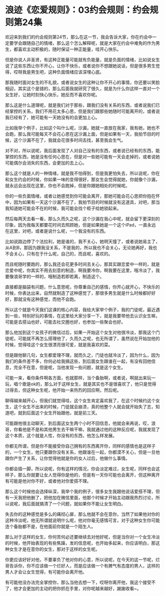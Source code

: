 # 浪迹《恋爱规则》：03约会规则：约会规则第24集

欢迎来到我们的约会规则第24节，那么在这一节，我会告诉大家，你在约会中一定要学会跟随自己的情绪，那么这个怎么解释呢，就是大家在约会中难免的作为男生，都喜欢主动积极的，随时保证一种正能量，哇开心快乐。

但是你说人非圣贤，有这种正能量可能就有负能量，就是负面的情绪，比如说女生说了这些东西让你不开心，让你不快乐，或者说你不想跟她说话，但是很多男生觉得，哎呀我是男生吧，这种负面情绪应该深埋心底。

那我随时面对女生的不礼貌，或者说女生的这种让你不开心的事情，你还要以笑脸相迎，其实这个是错的，那么后面我就研究了很久，就是为什么你这样一直对一个女生好，让她时刻快心快乐，她反而不喜欢你呢。

那么这是什么道理呢，就是我们对于那些，跟我们没有关系的东西，或者说我们已经掌控的关系，我们不用花太多心思，但是我们跟那些她随时可能离开的，或者说我已经有了，她可能有一天她没有的会更加上心。

比如我举个例子，比如这个叫什么呢，沙漏，她就一直放在我家，我有她，她也不会跑，那么我可能每天不会花心思在这沙漏上面，但是如果有一天，我拍节目的时候，这个沙漏不在了，我就会花很多时间去找，甚至我会生气。

对不对，所以说呢，我后面发现了人对自己没有的东西，或者说已经有的东西，能掌控的东西，她是没有任何心思在，但是对一些她可能有一天会走掉的，或者说她可能偶尔会消失的东西，会更加的去上心。

那么这个就是人的一种情绪，就是我不怕得到，但是我更怕失去，所以说呢，你在和女生约会的时候，你如果一味的变得很好，那女生会觉得就她，你就像个沙漏，就永远会出现在这里，你也不会跑掉，但是你跟她相处的时候呢。

你的一些负面情绪，或者让她感觉到你可能会离开，那她可能会花心思把你抱在怀中，因为如果有一天这个沙漏不在了，我拍节目的时候就没有这道具，对吧，那当我知道她可能会不在的时候，我可能会找个柜子给她锁起来。

然后每两天去看一看，那么久而久之呢，这个沙漏在我心中呢，就会留下更深刻的印象，因为我每天都要花时间去照顾她，但是如果她是一个这个iPad，一直永远在这里，对吧，或者是说什么呢，一个我没有的东西。

比如说路边停了个法拉利，她是谁的，我不关心，她明天撞了，或者说她易主了，从A到B，那因为跟我没关系，不是我的，所以我也不会关心，无论她再好，我也不会关心，只有在于什么呢，自己的，而且呢，喜欢的。

而且呢随时要跑的，那么我还会花更多时间去关心，那其实跟恋爱中一样的，就是恋爱中呢，你其实不用去刻意的制造，啊我要冷你，啊我要在这里，哦冷淡了，我要像浪哥学的一样的，哦制造若即若离，制造这个。

直接都是脑袋有问题，什么意思呢，你尊重自己的感情，你开心就开心，不快乐的时候，你表达出来，自然就制造了这种感觉了，那很多男生就是什么时候都好好好，那就没有这种感觉，而他不会跑。

所以这个就是今天我们这课的核心内容，我给大家举个例子，我的门徒呢，最近遇到一些，特别好玩的事情，在这里给大家分享一下，就是我要带他去认识女生嘛，可能是去搭讪也好，可能去社交圈也好，也参加一些聚会也好。

那么他加到这个女孩子的微信过后，如果一开始这个女生对他很冷淡，那我这个门徒呢，可能就不再怎么搭理他了，久而久之呢，也无所谓了，虽然说在开始加他的时候，觉得哇这个女生很漂亮很可爱，就是我喜欢的菜。

但是跟他聊几句，女生都爱理不理，就而久之，门徒也就冷淡了，因为什么，因为我们的条件差不多，你何必给我搞这些，到后面女生跟谁在一起，有没有回他信息，完全不在意，但是呢，当他发现一些问题，就是这个女生。

可能一来，看你条件啊各方面，也就那样，当个备胎啊，或者说，啊就出来玩一玩，唱个歌是ok的，那么对于这样女生，就是其实也不是很喜欢了，他只是觉得过得去，但这种女生呢，他开始一来热烈的回应啊，然后呢。

聊得越来越开心，但我们就觉得哇，这个女生肯定喜欢我了，在这个时候约这个女生，这个女生不出来的时候，门徒就会崩溃，真的他整个人就会就开始失了志，知道吧，就到后面这个女生开始跟他，就是前三天。

可能跟他很主动聊天，到后面这女生两个小时不回信息，他就会来再说，哎，浪哥，你看他是不是和其他男生去干嘛干嘛，我就通过他的这种反应呢，我就发现了这个本质，这个就是人性，你没有的东西，他怎么样发展。

你都无所谓，但是你不能接受你自己拥有的东西离开你，同样的感情也是这样子的，一个女生，他只要跟你没有关系，他跟谁在一起，你都漠不关心，但是一旦他跟你产生了关系，让你觉得他就是你的女人过后，他做什么事情。

你都会插一脚，所以说呢，你有这样的情况，你会淡定难过，女生呢，同样也会这样子，那么你就要让女人觉得你是他的，但是有一天你可能也会离开，但这种离开有可能是他对你不好，或者他对你爱搭不理。

那么这个时候他会选择纵深，我举个我的例子，很多女生我跟他说话爱搭不理，但有一天我把他删了，把他加在微信里面，他那个时候才开始主动跟我热烈讨论，所以说呢，我后面就搞清了一个问题，就如果你不能让女生明白。

失去你的这种感觉是多么的痛彻心扉，那么他就不会在意你，当然了如果他对你的这种冷淡呢，他无所谓就说明什么呢，他对你毫无感情可言，对于这种女生你可能连个备胎都不是，在他面前你就是一个陌生人。

那么对于这样的女生，你何苦何必还要继续去对他好呢，但是当你对一个女生冷淡的时候，他开始表现的有些焦躁，发的信息呢，也开始多起来，你应该明白，那这种女生才是在意你的女生，那对于这样的女生呢。

你更应该好好对他，不要辜负了他对你的心意，所以说呢，在今天的这一节呢，烂哥告诉你，你不应该做一个烂好人，而是应该做一个有脾气有态度的男人，这样的男人才会让女生觉得，有可能你会离开他。

有可能他没办法完全掌控你，那么当他去想一下，哎呀你离开他，我这个接受不了，他才会更加的主动的把你抓在手里，对你呢越来越好，謝謝收看~。

